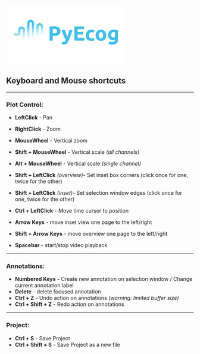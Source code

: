 ![PyEcog](./icons/banner_small.png)
## Keyboard and Mouse shortcuts

---
### Plot Control:
- **LeftClick** - Pan
- **RightClick** - Zoom
- **MouseWheel** - Vertical zoom 
- **Shift + MouseWheel** - Vertical scale *(all channels)*
- **Alt + MouseWheel**   - Vertical scale *(single channel)*


- **Shift + LeftClick** *(overview)*- Set inset box corners (click once for one, twice for the other)
- **Shift + LeftClick** *(inset)*- Set selection window edges (click once for one, twice for the other)
- **Ctrl + LeftClick** - Move time cursor to position


- **Arrow Keys** - move inset view one page to the left/right
- **Shift + Arrow Keys** - move overview one page to the left/right
- **Spacebar** - start/stop video playback

---
### Annotations:
- **Numbered Keys** - Create new annotation on selection window / Change current annotation label
- **Delete** - delete focused annotation
- **Ctrl + Z** - Undo action on annotations *(warning: limited buffer size)*
- **Ctrl + Shift + Z** - Redo action on annotations

---
### Project:
- **Ctrl + S** - Save Project
- **Ctrl + Shift + S** - Save Project as a new file








  
  

